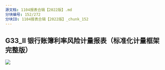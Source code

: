 ```yaml
---
源文档: 1104报表合辑【2022版】.md
分块编号: 152/272
分块ID: 1104报表合辑【2022版】_chunk_152
---
```


## G33\_II 银行账簿利率风险计量报表（标准化计量框架完整版）

![](data:image/x-emf;base64...)

